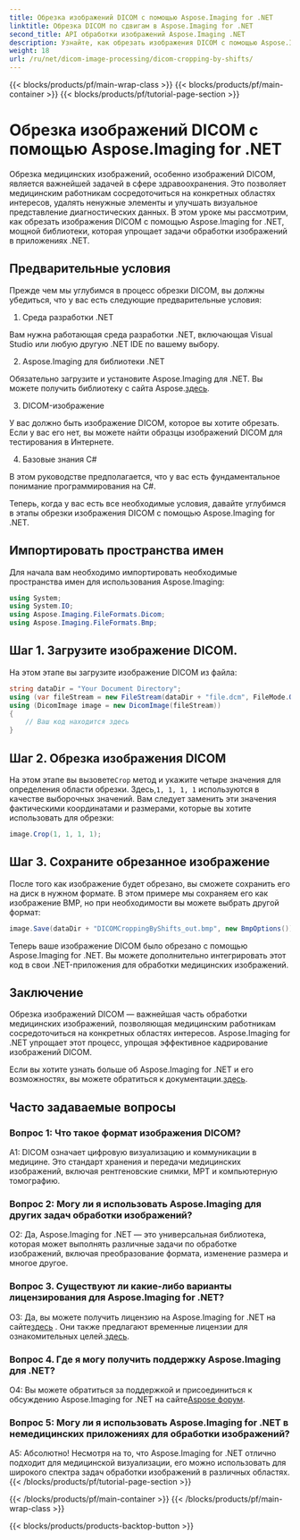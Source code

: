 ```yaml
---
title: Обрезка изображений DICOM с помощью Aspose.Imaging for .NET
linktitle: Обрезка DICOM по сдвигам в Aspose.Imaging for .NET
second_title: API обработки изображений Aspose.Imaging .NET
description: Узнайте, как обрезать изображения DICOM с помощью Aspose.Imaging for .NET. Улучшите обработку медицинских изображений с помощью этого пошагового руководства.
weight: 18
url: /ru/net/dicom-image-processing/dicom-cropping-by-shifts/
---
```


{{< blocks/products/pf/main-wrap-class >}}
{{< blocks/products/pf/main-container >}}
{{< blocks/products/pf/tutorial-page-section >}}

# Обрезка изображений DICOM с помощью Aspose.Imaging for .NET

Обрезка медицинских изображений, особенно изображений DICOM, является важнейшей задачей в сфере здравоохранения. Это позволяет медицинским работникам сосредоточиться на конкретных областях интересов, удалять ненужные элементы и улучшать визуальное представление диагностических данных. В этом уроке мы рассмотрим, как обрезать изображения DICOM с помощью Aspose.Imaging for .NET, мощной библиотеки, которая упрощает задачи обработки изображений в приложениях .NET.

## Предварительные условия

Прежде чем мы углубимся в процесс обрезки DICOM, вы должны убедиться, что у вас есть следующие предварительные условия:

1. Среда разработки .NET

Вам нужна работающая среда разработки .NET, включающая Visual Studio или любую другую .NET IDE по вашему выбору.

2. Aspose.Imaging для библиотеки .NET

 Обязательно загрузите и установите Aspose.Imaging для .NET. Вы можете получить библиотеку с сайта Aspose.[здесь](https://releases.aspose.com/imaging/net/).

3. DICOM-изображение

У вас должно быть изображение DICOM, которое вы хотите обрезать. Если у вас его нет, вы можете найти образцы изображений DICOM для тестирования в Интернете.

4. Базовые знания C#

В этом руководстве предполагается, что у вас есть фундаментальное понимание программирования на C#.

Теперь, когда у вас есть все необходимые условия, давайте углубимся в этапы обрезки изображения DICOM с помощью Aspose.Imaging for .NET.

## Импортировать пространства имен

Для начала вам необходимо импортировать необходимые пространства имен для использования Aspose.Imaging:

```csharp
using System;
using System.IO;
using Aspose.Imaging.FileFormats.Dicom;
using Aspose.Imaging.FileFormats.Bmp;
```

## Шаг 1. Загрузите изображение DICOM.

На этом этапе вы загрузите изображение DICOM из файла:

```csharp
string dataDir = "Your Document Directory";
using (var fileStream = new FileStream(dataDir + "file.dcm", FileMode.Open, FileAccess.Read))
using (DicomImage image = new DicomImage(fileStream))
{
    // Ваш код находится здесь
}
```

## Шаг 2. Обрезка изображения DICOM

 На этом этапе вы вызовете`Crop` метод и укажите четыре значения для определения области обрезки. Здесь,`1, 1, 1, 1` используются в качестве выборочных значений. Вам следует заменить эти значения фактическими координатами и размерами, которые вы хотите использовать для обрезки:

```csharp
image.Crop(1, 1, 1, 1);
```

## Шаг 3. Сохраните обрезанное изображение

После того как изображение будет обрезано, вы сможете сохранить его на диск в нужном формате. В этом примере мы сохраняем его как изображение BMP, но при необходимости вы можете выбрать другой формат:

```csharp
image.Save(dataDir + "DICOMCroppingByShifts_out.bmp", new BmpOptions());
```

Теперь ваше изображение DICOM было обрезано с помощью Aspose.Imaging for .NET. Вы можете дополнительно интегрировать этот код в свои .NET-приложения для обработки медицинских изображений.

## Заключение

Обрезка изображений DICOM — важнейшая часть обработки медицинских изображений, позволяющая медицинским работникам сосредоточиться на конкретных областях интересов. Aspose.Imaging for .NET упрощает этот процесс, упрощая эффективное кадрирование изображений DICOM.

 Если вы хотите узнать больше об Aspose.Imaging for .NET и его возможностях, вы можете обратиться к документации.[здесь](https://reference.aspose.com/imaging/net/). 

## Часто задаваемые вопросы

### Вопрос 1: Что такое формат изображения DICOM?

A1: DICOM означает цифровую визуализацию и коммуникации в медицине. Это стандарт хранения и передачи медицинских изображений, включая рентгеновские снимки, МРТ и компьютерную томографию.

### Вопрос 2: Могу ли я использовать Aspose.Imaging для других задач обработки изображений?

О2: Да, Aspose.Imaging for .NET — это универсальная библиотека, которая может выполнять различные задачи по обработке изображений, включая преобразование формата, изменение размера и многое другое.

### Вопрос 3. Существуют ли какие-либо варианты лицензирования для Aspose.Imaging for .NET?

 О3: Да, вы можете получить лицензию на Aspose.Imaging for .NET на сайте[здесь](https://purchase.aspose.com/buy) . Они также предлагают временные лицензии для ознакомительных целей.[здесь](https://purchase.aspose.com/temporary-license/).

### Вопрос 4. Где я могу получить поддержку Aspose.Imaging для .NET?

 О4: Вы можете обратиться за поддержкой и присоединиться к обсуждению Aspose.Imaging for .NET на сайте[Aspose форум](https://forum.aspose.com/).

### Вопрос 5: Могу ли я использовать Aspose.Imaging for .NET в немедицинских приложениях для обработки изображений?

А5: Абсолютно! Несмотря на то, что Aspose.Imaging for .NET отлично подходит для медицинской визуализации, его можно использовать для широкого спектра задач обработки изображений в различных областях.
{{< /blocks/products/pf/tutorial-page-section >}}

{{< /blocks/products/pf/main-container >}}
{{< /blocks/products/pf/main-wrap-class >}}

{{< blocks/products/products-backtop-button >}}
